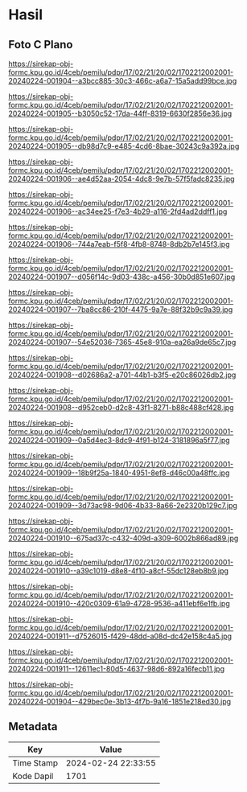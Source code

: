 # Hasil

## Foto C Plano

https://sirekap-obj-formc.kpu.go.id/4ceb/pemilu/pdpr/17/02/21/20/02/1702212002001-20240224-001904--a3bcc885-30c3-466c-a6a7-15a5add99bce.jpg

https://sirekap-obj-formc.kpu.go.id/4ceb/pemilu/pdpr/17/02/21/20/02/1702212002001-20240224-001905--b3050c52-17da-44ff-8319-6630f2856e36.jpg

https://sirekap-obj-formc.kpu.go.id/4ceb/pemilu/pdpr/17/02/21/20/02/1702212002001-20240224-001905--db98d7c9-e485-4cd6-8bae-30243c9a392a.jpg

https://sirekap-obj-formc.kpu.go.id/4ceb/pemilu/pdpr/17/02/21/20/02/1702212002001-20240224-001906--ae4d52aa-2054-4dc8-9e7b-57f5fadc8235.jpg

https://sirekap-obj-formc.kpu.go.id/4ceb/pemilu/pdpr/17/02/21/20/02/1702212002001-20240224-001906--ac34ee25-f7e3-4b29-a116-2fd4ad2ddff1.jpg

https://sirekap-obj-formc.kpu.go.id/4ceb/pemilu/pdpr/17/02/21/20/02/1702212002001-20240224-001906--744a7eab-f5f8-4fb8-8748-8db2b7e145f3.jpg

https://sirekap-obj-formc.kpu.go.id/4ceb/pemilu/pdpr/17/02/21/20/02/1702212002001-20240224-001907--d056f14c-9d03-438c-a456-30b0d851e607.jpg

https://sirekap-obj-formc.kpu.go.id/4ceb/pemilu/pdpr/17/02/21/20/02/1702212002001-20240224-001907--7ba8cc86-210f-4475-9a7e-88f32b9c9a39.jpg

https://sirekap-obj-formc.kpu.go.id/4ceb/pemilu/pdpr/17/02/21/20/02/1702212002001-20240224-001907--54e52036-7365-45e8-910a-ea26a9de65c7.jpg

https://sirekap-obj-formc.kpu.go.id/4ceb/pemilu/pdpr/17/02/21/20/02/1702212002001-20240224-001908--d02686a2-a701-44b1-b3f5-e20c86026db2.jpg

https://sirekap-obj-formc.kpu.go.id/4ceb/pemilu/pdpr/17/02/21/20/02/1702212002001-20240224-001908--d952ceb0-d2c8-43f1-8271-b88c488cf428.jpg

https://sirekap-obj-formc.kpu.go.id/4ceb/pemilu/pdpr/17/02/21/20/02/1702212002001-20240224-001909--0a5d4ec3-8dc9-4f91-b124-3181896a5f77.jpg

https://sirekap-obj-formc.kpu.go.id/4ceb/pemilu/pdpr/17/02/21/20/02/1702212002001-20240224-001909--18b9f25a-1840-4951-8ef8-d46c00a48ffc.jpg

https://sirekap-obj-formc.kpu.go.id/4ceb/pemilu/pdpr/17/02/21/20/02/1702212002001-20240224-001909--3d73ac98-9d06-4b33-8a66-2e2320b129c7.jpg

https://sirekap-obj-formc.kpu.go.id/4ceb/pemilu/pdpr/17/02/21/20/02/1702212002001-20240224-001910--675ad37c-c432-409d-a309-6002b866ad89.jpg

https://sirekap-obj-formc.kpu.go.id/4ceb/pemilu/pdpr/17/02/21/20/02/1702212002001-20240224-001910--a39c1019-d8e8-4f10-a8cf-55dc128eb8b9.jpg

https://sirekap-obj-formc.kpu.go.id/4ceb/pemilu/pdpr/17/02/21/20/02/1702212002001-20240224-001910--420c0309-61a9-4728-9536-a411ebf6e1fb.jpg

https://sirekap-obj-formc.kpu.go.id/4ceb/pemilu/pdpr/17/02/21/20/02/1702212002001-20240224-001911--d7526015-f429-48dd-a08d-dc42e158c4a5.jpg

https://sirekap-obj-formc.kpu.go.id/4ceb/pemilu/pdpr/17/02/21/20/02/1702212002001-20240224-001911--12611ec1-80d5-4637-98d6-892a16fecb11.jpg

https://sirekap-obj-formc.kpu.go.id/4ceb/pemilu/pdpr/17/02/21/20/02/1702212002001-20240224-001904--429bec0e-3b13-4f7b-9a16-1851e218ed30.jpg


## Metadata

| Key        | Value               |
| ---------- | ------------------- |
| Time Stamp | 2024-02-24 22:33:55 |
| Kode Dapil | 1701                |



